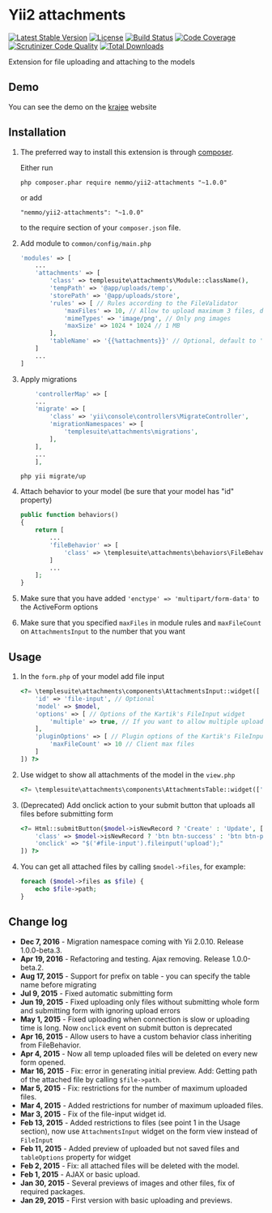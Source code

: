 Yii2 attachments
================
[![Latest Stable Version](https://poser.pugx.org/nemmo/yii2-attachments/v/stable)](https://packagist.org/packages/nemmo/yii2-attachments)
[![License](https://poser.pugx.org/nemmo/yii2-attachments/license)](https://packagist.org/packages/nemmo/yii2-attachments)
[![Build Status](https://scrutinizer-ci.com/g/Nemmo/yii2-attachments/badges/build.png?b=tests)](https://scrutinizer-ci.com/g/Nemmo/yii2-attachments/build-status/tests)
[![Code Coverage](https://scrutinizer-ci.com/g/Nemmo/yii2-attachments/badges/coverage.png?b=tests)](https://scrutinizer-ci.com/g/Nemmo/yii2-attachments/?branch=tests)
[![Scrutinizer Code Quality](https://scrutinizer-ci.com/g/Nemmo/yii2-attachments/badges/quality-score.png?b=tests)](https://scrutinizer-ci.com/g/Nemmo/yii2-attachments/?branch=tests)
[![Total Downloads](https://poser.pugx.org/nemmo/yii2-attachments/downloads)](https://packagist.org/packages/nemmo/yii2-attachments)

Extension for file uploading and attaching to the models

Demo
----
You can see the demo on the [krajee](http://plugins.krajee.com/file-input/demo) website

Installation
------------

1. The preferred way to install this extension is through [composer](http://getcomposer.org/download/).

	Either run
	
	```
	php composer.phar require nemmo/yii2-attachments "~1.0.0"
	```
	
	or add
	
	```
	"nemmo/yii2-attachments": "~1.0.0"
	```
	
	to the require section of your `composer.json` file.

2.  Add module to `common/config/main.php`
	
	```php
	'modules' => [
		...
		'attachments' => [
			'class' => templesuite\attachments\Module::className(),
			'tempPath' => '@app/uploads/temp',
			'storePath' => '@app/uploads/store',
			'rules' => [ // Rules according to the FileValidator
			    'maxFiles' => 10, // Allow to upload maximum 3 files, default to 3
				'mimeTypes' => 'image/png', // Only png images
				'maxSize' => 1024 * 1024 // 1 MB
			],
			'tableName' => '{{%attachments}}' // Optional, default to 'attach_file'
		]
		...
	]
	```

3. Apply migrations


	```php
    	'controllerMap' => [
		...
		'migrate' => [
			'class' => 'yii\console\controllers\MigrateController',
			'migrationNamespaces' => [
				'templesuite\attachments\migrations',
			],
		],
		...
    	],
	```

	```
	php yii migrate/up
	```

4. Attach behavior to your model (be sure that your model has "id" property)
	
	```php
	public function behaviors()
	{
		return [
			...
			'fileBehavior' => [
				'class' => \templesuite\attachments\behaviors\FileBehavior::className()
			]
			...
		];
	}
	```
	
5. Make sure that you have added `'enctype' => 'multipart/form-data'` to the ActiveForm options
	
6. Make sure that you specified `maxFiles` in module rules and `maxFileCount` on `AttachmentsInput` to the number that you want

Usage
-----

1. In the `form.php` of your model add file input
	
	```php
	<?= \templesuite\attachments\components\AttachmentsInput::widget([
		'id' => 'file-input', // Optional
		'model' => $model,
		'options' => [ // Options of the Kartik's FileInput widget
			'multiple' => true, // If you want to allow multiple upload, default to false
		],
		'pluginOptions' => [ // Plugin options of the Kartik's FileInput widget 
			'maxFileCount' => 10 // Client max files
		]
	]) ?>
	```

2. Use widget to show all attachments of the model in the `view.php`
	
	```php
	<?= \templesuite\attachments\components\AttachmentsTable::widget(['model' => $model]) ?>
	```

3. (Deprecated) Add onclick action to your submit button that uploads all files before submitting form
	
	```php
	<?= Html::submitButton($model->isNewRecord ? 'Create' : 'Update', [
		'class' => $model->isNewRecord ? 'btn btn-success' : 'btn btn-primary',
		'onclick' => "$('#file-input').fileinput('upload');"
	]) ?>
	```
	
4. You can get all attached files by calling ```$model->files```, for example:

	```php
	foreach ($model->files as $file) {
        echo $file->path;
    }
    ```

Change log
----------

- **Dec 7, 2016**  - 	Migration namespace coming with Yii 2.0.10. Release 1.0.0-beta.3.
- **Apr 19, 2016**  - 	Refactoring and testing. Ajax removing. Release 1.0.0-beta.2.
- **Aug 17, 2015**  - 	Support for prefix on table - you can specify the table name before migrating
- **Jul 9, 2015**   - 	Fixed automatic submitting form
- **Jun 19, 2015**  - 	Fixed uploading only files without submitting whole form and submitting form with ignoring upload errors
- **May 1, 2015**   - 	Fixed uploading when connection is slow or uploading time is long. Now ```onclick``` event on submit button is deprecated
- **Apr 16, 2015**  - 	Allow users to have a custom behavior class inheriting from FileBehavior.
- **Apr 4, 2015**   - 	Now all temp uploaded files will be deleted on every new form opened.
- **Mar 16, 2015**  - 	Fix: error in generating initial preview. Add: Getting path of the attached file by calling ```$file->path```.
- **Mar 5, 2015**   -   Fix: restrictions for the number of maximum uploaded files.
- **Mar 4, 2015**   -   Added restrictions for number of maximum uploaded files.
- **Mar 3, 2015**   -   Fix of the file-input widget id.
- **Feb 13, 2015**  -	Added restrictions to files (see point 1 in the Usage section), now use ```AttachmentsInput``` widget on the form view	instead of ```FileInput```
- **Feb 11, 2015**  -	Added preview of uploaded but not saved files and ```tableOptions``` property for widget
- **Feb 2, 2015**   -   Fix: all attached files will be deleted with the model.
- **Feb 1, 2015**   -   AJAX or basic upload.
- **Jan 30, 2015**  -	Several previews of images and other files, fix of required packages.
- **Jan 29, 2015**  -	First version with basic uploading and previews.
